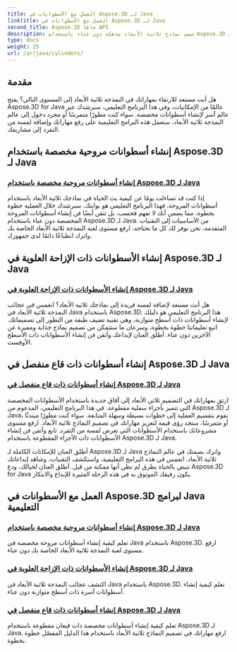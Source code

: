 ```yaml
---
title: العمل مع الأسطوانات في Aspose.3D لـ Java
linktitle: العمل مع الأسطوانات في Aspose.3D لـ Java
second_title: Aspose.3D جافا API
description: صمم نماذج ثلاثية الأبعاد مذهلة دون عناء باستخدام Aspose.3D لـ Java! تعلم كيفية إنشاء أسطوانات المروحة، والأسطوانات العلوية، والأسطوانات المقطوعة من الأسفل من خلال البرامج التعليمية.
type: docs
weight: 25
url: /ar/java/cylinders/
---
```

## مقدمة

هل أنت مستعد للارتقاء بمهاراتك في النمذجة ثلاثية الأبعاد إلى المستوى التالي؟ يفتح Aspose.3D for Java عالمًا من الإمكانيات، وفي هذا البرنامج التعليمي، سنرشدك عبر عالم آسر لإنشاء أسطوانات مخصصة. سواء كنت مطورًا متمرسًا أو مجرد دخول إلى عالم النمذجة ثلاثية الأبعاد، ستعمل هذه البرامج التعليمية على رفع مهاراتك وإضافة لمسة من التفرد إلى مشاريعك.

## إنشاء أسطوانات مروحية مخصصة باستخدام Aspose.3D لـ Java

### [إنشاء أسطوانات مروحية مخصصة باستخدام Aspose.3D لـ Java](./creating-fan-cylinders/)

إذا كنت قد تساءلت يومًا عن كيفية بث الحياة في نماذجك ثلاثية الأبعاد باستخدام أسطوانات المروحة، فهذا البرنامج التعليمي هو بوابتك. سنرشدك خلال العملية خطوة بخطوة، مما يضمن أنك لا تفهم فحسب، بل تتقن أيضًا فن إنشاء أسطوانات المروحة المخصصة دون عناء باستخدام Aspose.3D لـ Java. من الأساسيات إلى التقنيات المتقدمة، نحن نوفر لك كل ما تحتاجه. ارفع مستوى لعبة النمذجة ثلاثية الأبعاد الخاصة بك واترك انطباعًا دائمًا لدى جمهورك.

## إنشاء الأسطوانات ذات الإزاحة العلوية في Aspose.3D لـ Java

### [إنشاء الأسطوانات ذات الإزاحة العلوية في Aspose.3D لـ Java](./creating-cylinders-with-offset-top/)

هل أنت مستعد لإضافة لمسة فريدة إلى نماذجك ثلاثية الأبعاد؟ انغمس في عجائب النمذجة ثلاثية الأبعاد في Java باستخدام Aspose.3D. هذا البرنامج التعليمي هو دليلك لإنشاء أسطوانات ذات أسطح متوازنة، وهي تقنية تضيف طبقة من التطور إلى تصميماتك. اتبع تعليماتنا خطوة بخطوة، وسرعان ما ستتمكن من تصميم نماذج جذابة ومميزة عن الآخرين دون عناء. أطلق العنان لإبداعك وأتقن فن إنشاء الأسطوانات ذات الأسطح الأوفست.

## إنشاء أسطوانات ذات قاع منفصل في Aspose.3D لـ Java

### [إنشاء أسطوانات ذات قاع منفصل في Aspose.3D لـ Java](./creating-cylinders-with-sheared-bottom/)

ارتق بمهاراتك في التصميم ثلاثي الأبعاد إلى آفاق جديدة باستخدام الأسطوانات المخصصة التي تتميز بأجزاء سفلية مقطوعة. في هذا البرنامج التعليمي، المدعوم من Aspose.3D لـ Java، نقوم بتقسيم العملية إلى خطوات بسيطة وسهلة المتابعة. سواء كنت مطورًا مبتدئًا أو متمرسًا، ستجد رؤى قيمة لتعزيز مهاراتك في تصميم النماذج ثلاثية الأبعاد. ارفع مستوى مشروعاتك باستخدام الأسطوانات التي تعرض لمسة من التفرد. تابع وأتقن فن إنشاء الأسطوانات ذات الأجزاء المقطوعة باستخدام Aspose.3D لـ Java.

أطلق العنان للإمكانات الكاملة لـ Aspose.3D لـ Java واترك بصمتك في عالم النماذج ثلاثية الأبعاد. انغمس في هذه البرامج التعليمية، واستكشف التقنيات، وشاهد إبداعاتك تنبض بالحياة بطرق لم تظن أنها ممكنة من قبل. أطلق العنان لخيالك، ودع Aspose.3D for Java يكون رفيقك الموثوق به في هذه الرحلة المثيرة للإبداع والابتكار.
## العمل مع الأسطوانات في Aspose.3D لبرامج Java التعليمية
### [إنشاء أسطوانات مروحية مخصصة باستخدام Aspose.3D لـ Java](./creating-fan-cylinders/)
تعلم كيفية إنشاء أسطوانات مروحة مخصصة في Java باستخدام Aspose.3D. ارفع مستوى لعبة النمذجة ثلاثية الأبعاد الخاصة بك دون عناء.
### [إنشاء الأسطوانات ذات الإزاحة العلوية في Aspose.3D لـ Java](./creating-cylinders-with-offset-top/)
اكتشف عجائب النمذجة ثلاثية الأبعاد في Java باستخدام Aspose.3D. تعلم كيفية إنشاء أسطوانات آسرة ذات أسطح متوازنة دون عناء.
### [إنشاء أسطوانات ذات قاع منفصل في Aspose.3D لـ Java](./creating-cylinders-with-sheared-bottom/)
تعلم كيفية إنشاء أسطوانات مخصصة ذات قيعان مقطوعة باستخدام Aspose.3D لـ Java. ارفع مهاراتك في تصميم النماذج ثلاثية الأبعاد باستخدام هذا الدليل المفصّل خطوة بخطوة.